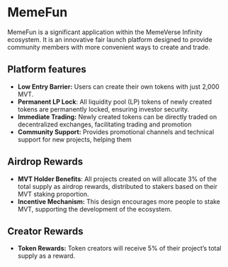 # MemeFun

MemeFun is a significant application within the MemeVerse Infinity ecosystem. It is an innovative fair launch platform designed to provide community members with more convenient ways to create and trade.

## Platform features&#x20;

* **Low Entry Barrier:** Users can create their own tokens with just 2,000 MVT.
* **Permanent LP Lock**: All liquidity pool (LP) tokens of newly created tokens are permanently locked, ensuring investor security.
* **Immediate Trading:** Newly created tokens can be directly traded on decentralized exchanges, facilitating trading and promotion
* **Community Support:** Provides promotional channels and technical support for new projects, helping them&#x20;

## Airdrop Rewards

* **MVT Holder Benefits**: All projects created on will allocate 3% of the total supply as airdrop rewards, distributed to stakers based on their MVT staking proportion.
* **Incentive Mechanism:** This design encourages more people to stake MVT, supporting the development of the ecosystem.

## Creator Rewards

* **Token Rewards:** Token creators will receive 5% of their project’s total supply as a reward.







